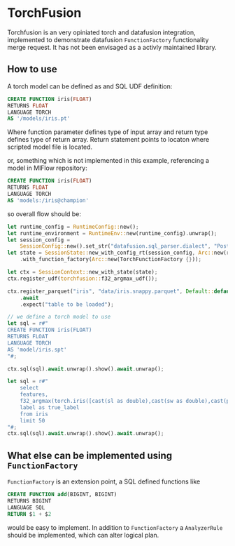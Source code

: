 # TorchFusion

Torchfusion is an very opiniated torch and datafusion integration, implemented to demonstrate datafusion `FunctionFactory` functionality merge request. It has not been envisaged as a activly maintained library.

## How to use

A torch model can be defined as and SQL UDF definition:

```sql
CREATE FUNCTION iris(FLOAT)
RETURNS FLOAT
LANGUAGE TORCH
AS '/models/iris.pt'
```

Where function parameter defines type of input array and return type defines type of return array. 
Return statement points to locaton where scripted model file is located.

or, something which is not implemented in this example, referencing a model in MlFlow repository:

```sql
CREATE FUNCTION iris(FLOAT)
RETURNS FLOAT
LANGUAGE TORCH
AS 'models:/iris@champion'
```

so overall flow should be:

```rust
let runtime_config = RuntimeConfig::new();
let runtime_environment = RuntimeEnv::new(runtime_config).unwrap();
let session_config =
    SessionConfig::new().set_str("datafusion.sql_parser.dialect", "PostgreSQL");
let state = SessionState::new_with_config_rt(session_config, Arc::new(runtime_environment))
    .with_function_factory(Arc::new(TorchFunctionFactory {}));

let ctx = SessionContext::new_with_state(state);
ctx.register_udf(torchfusion::f32_argmax_udf());

ctx.register_parquet("iris", "data/iris.snappy.parquet", Default::default())
    .await
    .expect("table to be loaded");

// we define a torch model to use
let sql = r#"
CREATE FUNCTION iris(FLOAT)
RETURNS FLOAT
LANGUAGE TORCH
AS 'model/iris.spt'
"#;

ctx.sql(sql).await.unwrap().show().await.unwrap();

let sql = r#"
    select 
    features, 
    f32_argmax(torch.iris([cast(sl as double),cast(sw as double),cast(pl as double),cast(pw as double)])) as infered_label, 
    label as true_label
    from iris 
    limit 50
"#;
ctx.sql(sql).await.unwrap().show().await.unwrap();
```


## What else can be implemented using `FunctionFactory`

`FunctionFactory` is an extension point, a SQL defined functions like

```sql
CREATE FUNCTION add(BIGINT, BIGINT)
RETURNS BIGINT
LANGUAGE SQL
RETURN $1 + $2
```

would be easy to implement. In addition to `FunctionFactory` a `AnalyzerRule` should be implemented, which can alter logical plan.
